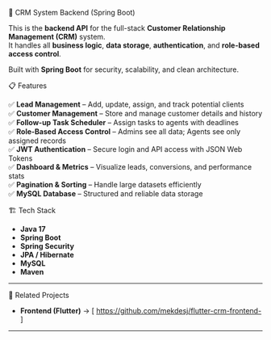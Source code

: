 💼 CRM System Backend (Spring Boot)

This is the **backend API** for the full-stack **Customer Relationship Management (CRM)** system.  
It handles all **business logic**, **data storage**, **authentication**, and **role-based access control**.

Built with **Spring Boot** for security, scalability, and clean architecture.



 📋 Features

✅ **Lead Management** – Add, update, assign, and track potential clients  
✅ **Customer Management** – Store and manage customer details and history  
✅ **Follow-up Task Scheduler** – Assign tasks to agents with deadlines  
✅ **Role-Based Access Control** – Admins see all data; Agents see only assigned records  
✅ **JWT Authentication** – Secure login and API access with JSON Web Tokens  
✅ **Dashboard & Metrics** – Visualize leads, conversions, and performance stats  
✅ **Pagination & Sorting** – Handle large datasets efficiently  
✅ **MySQL Database** – Structured and reliable data storage



 🏗️ Tech Stack

- **Java 17**
- **Spring Boot**
- **Spring Security**
- **JPA / Hibernate**
- **MySQL**
- **Maven**

---

🔗 Related Projects

- **Frontend (Flutter)** → [ https://github.com/mekdesj/flutter-crm-frontend- ]

---

